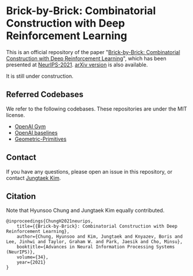 # Brick-by-Brick: Combinatorial Construction with Deep Reinforcement Learning

This is an official repository of the paper "[Brick-by-Brick: Combinatorial Construction with Deep Reinforcement Learning](https://proceedings.neurips.cc/paper/2021/hash/2d4027d6df9c0256b8d4474ce88f8c88-Abstract.html)", which has been presented at [NeurIPS-2021](https://neurips.cc/Conferences/2021).
[arXiv version](https://arxiv.org/abs/2110.15481) is also available.

It is still under construction.

## Referred Codebases

We refer to the following codebases.
These repositories are under the MIT license.

* [OpenAI Gym](https://github.com/openai/gym)
* [OpenAI baselines](https://github.com/openai/baselines)
* [Geometric-Primitives](https://github.com/POSTECH-CVLab/Geometric-Primitives)

## Contact

If you have any questions,
please open an issue in this repository,
or contact [Jungtaek Kim](https://jungtaek.github.io).

## Citation

Note that Hyunsoo Chung and Jungtaek Kim equally contributed.

```
@inproceedings{ChungH2021neurips,
    title={{Brick-by-Brick}: Combinatorial Construction with Deep Reinforcement Learning},
    author={Chung, Hyunsoo and Kim, Jungtaek and Knyazev, Boris and Lee, Jinhwi and Taylor, Graham W. and Park, Jaesik and Cho, Minsu},
    booktitle={Advances in Neural Information Processing Systems (NeurIPS)},
    volume={34},
    year={2021}
}
```
